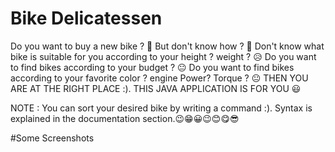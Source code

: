# Bike Delicatessen
Do you want to buy a new bike ? 🤨
But don't know how ? 🤨
Don't know what bike is suitable for you according to your height ? weight ? 😥
Do you want to find bikes according to your budget ?  😐
Do you want to find bikes according to your favorite color ? engine Power? Torque ?  😐
THEN YOU ARE AT THE RIGHT PLACE :). THIS JAVA APPLICATION IS FOR YOU 😃

NOTE : You can sort your desired bike by writing a command :). Syntax is explained in the documentation section.😉😁😀😉😊😋😎

#Some Screenshots
